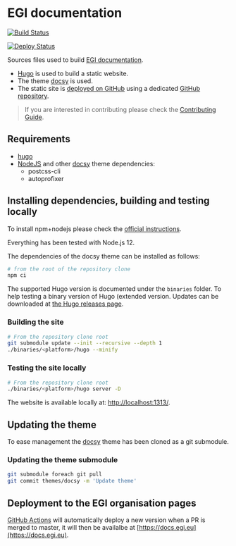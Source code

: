 # EGI documentation

[![Build Status](https://github.com/EGI-Foundation/documentation/workflows/Build%20documentation/badge.svg)](https://github.com/EGI-Foundation/documentation/actions)

[![Deploy Status](https://github.com/EGI-Foundation/documentation/workflows/Deploy%20to%20GitHub%20pages/badge.svg)](https://github.com/EGI-Foundation/documentation/actions)

Sources files used to build [EGI documentation](https://docs.egi.eu).

- [Hugo](https://gohugo.io/) is used to build a static website.
- The theme [docsy](https://www.docsy.dev) is used.
- The static site is
  [deployed on GitHub](https://gohugo.io/hosting-and-deployment/hosting-on-github/)
  using a dedicated
  [GitHub repository](https://github.com/EGI-Foundation/EGI-Foundation.github.io).

> If you are interested in contributing please check the
> [Contributing Guide](https://docs.egi.eu/about/contributing/).

## Requirements

- [hugo](https://gohugo.io)
- [NodeJS](https://nodejs.org/) and other 
  [docsy](https://www.docsy.dev) theme dependencies:
  - postcss-cli
  - autoprofixer

## Installing dependencies, building and testing locally

To install npm+nodejs please check the
[official instructions](https://www.npmjs.com/get-npm).

Everything has been tested with Node.js 12.

The dependencies of the docsy theme can be installed as follows:

```sh
# from the root of the repository clone
npm ci
```

The supported Hugo version is documented under the `binaries` folder.
To help testing a binary version of Hugo (extended version. Updates
can be downloaded at
[the Hugo releases page](https://github.com/gohugoio/hugo/releases).

### Building the site

```sh
# From the repository clone root
git submodule update --init --recursive --depth 1
./binaries/<platform>/hugo --minify
```

### Testing the site locally

```sh
# From the repository clone root
./binaries/<platform>/hugo server -D
```

The website is available locally at:
[http://localhost:1313/](http://localhost:1313/).

## Updating the theme

To ease management the [docsy](https://www.docsy.dev/docs/getting-started/)
theme has been cloned as a git submodule.

### Updating the theme submodule

```sh
git submodule foreach git pull
git commit themes/docsy -m 'Update theme'
```

## Deployment to the EGI organisation pages

[GitHub Actions](https://github.com/EGI-Foundation/documentation/tree/master/.github/workflows)
will automatically deploy a new version when a PR is merged to master,
it will then be availalbe at [https://docs.egi.eu](https://docs.egi.eu).
